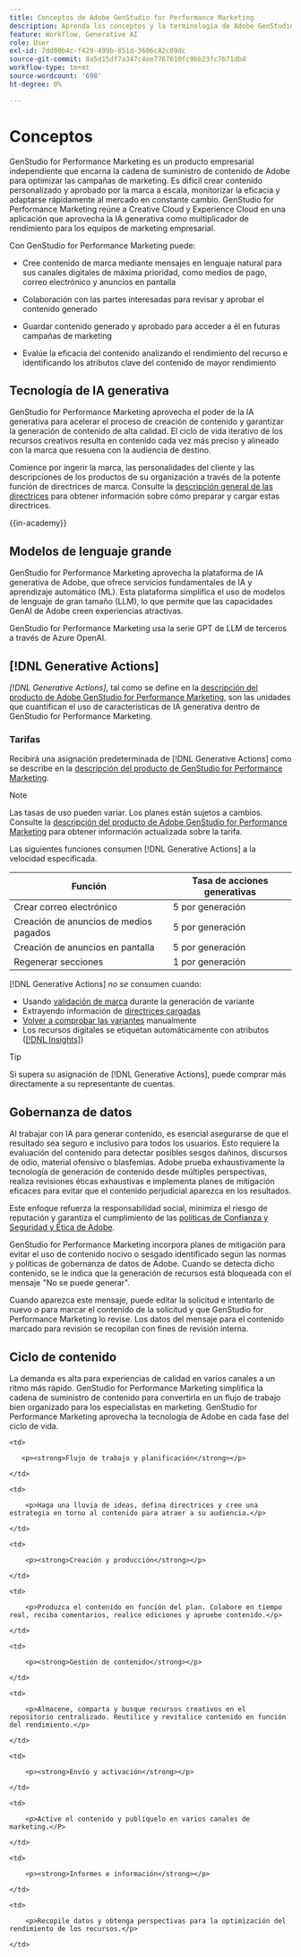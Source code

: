 ```yaml
---
title: Conceptos de Adobe GenStudio for Performance Marketing
description: Aprenda los conceptos y la terminología de Adobe GenStudio for Performance Marketing.
feature: Workflow, Generative AI
role: User
exl-id: 7dd00b4c-f429-499b-851d-3606c82c09dc
source-git-commit: 8a5d15df7a347c4ee7767610fc9bb23fc7b71db4
workflow-type: tm+mt
source-wordcount: '698'
ht-degree: 0%

---
```


# Conceptos 

GenStudio for Performance Marketing es un producto empresarial independiente que encarna la cadena de suministro de contenido de Adobe para optimizar las campañas de marketing. Es difícil crear contenido personalizado y aprobado por la marca a escala, monitorizar la eficacia y adaptarse rápidamente al mercado en constante cambio. GenStudio for Performance Marketing reúne a Creative Cloud y Experience Cloud en una aplicación que aprovecha la IA generativa como multiplicador de rendimiento para los equipos de marketing empresarial.

Con GenStudio for Performance Marketing puede:

* Cree contenido de marca mediante mensajes en lenguaje natural para sus canales digitales de máxima prioridad, como medios de pago, correo electrónico y anuncios en pantalla

* Colaboración con las partes interesadas para revisar y aprobar el contenido generado
* Guardar contenido generado y aprobado para acceder a él en futuras campañas de marketing
* Evalúe la eficacia del contenido analizando el rendimiento del recurso e identificando los atributos clave del contenido de mayor rendimiento

## Tecnología de IA generativa

GenStudio for Performance Marketing aprovecha el poder de la IA generativa para acelerar el proceso de creación de contenido y garantizar la generación de contenido de alta calidad. El ciclo de vida iterativo de los recursos creativos resulta en contenido cada vez más preciso y alineado con la marca que resuena con la audiencia de destino.

Comience por ingerir la marca, las personalidades del cliente y las descripciones de los productos de su organización a través de la potente función de directrices de marca. Consulte la [descripción general de las directrices](../user-guide/guidelines/overview.md) para obtener información sobre cómo preparar y cargar estas directrices.

{{in-academy}}

## Modelos de lenguaje grande

GenStudio for Performance Marketing aprovecha la plataforma de IA generativa de Adobe, que ofrece servicios fundamentales de IA y aprendizaje automático (ML). Esta plataforma simplifica el uso de modelos de lenguaje de gran tamaño (LLM), lo que permite que las capacidades GenAI de Adobe creen experiencias atractivas.

GenStudio for Performance Marketing usa la serie GPT de LLM de terceros a través de Azure OpenAI.<!-- Claude, and Gemini models. -->

## [!DNL Generative Actions]

_[!DNL Generative Actions]_, tal como se define en la [descripción del producto de Adobe GenStudio for Performance Marketing](https://helpx.adobe.com/legal/product-descriptions/adobe-genstudio-for-performance-marketing---product-description.html), son las unidades que cuantifican el uso de características de IA generativa dentro de GenStudio for Performance Marketing.

<!-- Add example about usage mode?
Where users check how many generative actions they have left
How they re-up their genactions
If genactions roll over month to month or not -->

### Tarifas

Recibirá una asignación predeterminada de [!DNL Generative Actions] como se describe en la [descripción del producto de GenStudio for Performance Marketing](https://helpx.adobe.com/legal/product-descriptions/adobe-genstudio-for-performance-marketing---product-description.html).

>[!NOTE]
>
>Las tasas de uso pueden variar. Los planes están sujetos a cambios. Consulte la [descripción del producto de Adobe GenStudio for Performance Marketing](https://helpx.adobe.com/legal/product-descriptions/adobe-genstudio-for-performance-marketing---product-description.html) para obtener información actualizada sobre la tarifa.

Las siguientes funciones consumen [!DNL Generative Actions] a la velocidad especificada.

| Función | Tasa de acciones generativas |
| -----------------------  | ------------------ |
| Crear correo electrónico | 5 por generación |
| Creación de anuncios de medios pagados | 5 por generación |
| Creación de anuncios en pantalla | 5 por generación |
| Regenerar secciones | 1 por generación |

<!-- | Generate on-brand images | 1 per prompt  |
| Translation              | 1 per prompt  |
| Video: ADLS              | 1 per prompt  |
| Video: TTS + Avatar      | 1 per prompt  | -->

[!DNL Generative Actions] _no se_ consumen cuando:

* Usando [validación de marca](/help/user-guide/guidelines/brand-validation.md) durante la generación de variante
* Extrayendo información de [directrices cargadas](/help/user-guide/guidelines/add-guidelines.md)
* [Volver a comprobar las variantes](/help/user-guide/guidelines/brand-validation.md#improve-brand-alignment) manualmente
* Los recursos digitales se etiquetan automáticamente con atributos ([[!DNL Insights]](/help/user-guide/insights/overview.md))

>[!TIP]
>
>Si supera su asignación de [!DNL Generative Actions], puede comprar más directamente a su representante de cuentas.

## Gobernanza de datos

Al trabajar con IA para generar contenido, es esencial asegurarse de que el resultado sea seguro e inclusivo para todos los usuarios. Esto requiere la evaluación del contenido para detectar posibles sesgos dañinos, discursos de odio, material ofensivo o blasfemias. Adobe prueba exhaustivamente la tecnología de generación de contenido desde múltiples perspectivas, realiza revisiones éticas exhaustivas e implementa planes de mitigación eficaces para evitar que el contenido perjudicial aparezca en los resultados.

Este enfoque refuerza la responsabilidad social, minimiza el riesgo de reputación y garantiza el cumplimiento de las [políticas de Confianza y Seguridad y Ética de Adobe](https://www.adobe.com/content/dam/cc/en/ai-ethics/pdfs/Adobe-AI-Ethics-Principles.pdf).

GenStudio for Performance Marketing incorpora planes de mitigación para evitar el uso de contenido nocivo o sesgado identificado según las normas y políticas de gobernanza de datos de Adobe. Cuando se detecta dicho contenido, se le indica que la generación de recursos está bloqueada con el mensaje &quot;No se puede generar&quot;.

Cuando aparezca este mensaje, puede editar la solicitud e intentarlo de nuevo _o_ para marcar el contenido de la solicitud y que GenStudio for Performance Marketing lo revise. Los datos del mensaje para el contenido marcado para revisión se recopilan con fines de revisión interna.

## Ciclo de contenido

La demanda es alta para experiencias de calidad en varios canales a un ritmo más rápido. GenStudio for Performance Marketing simplifica la cadena de suministro de contenido para convertirla en un flujo de trabajo bien organizado para los especialistas en marketing. GenStudio for Performance Marketing aprovecha la tecnología de Adobe en cada fase del ciclo de vida.

<table style="table-layout:auto">

<tr style="border: 0;">

    <td>

       <p><strong>Flujo de trabajo y planificación</strong></p>

    </td>

    <td>

        <p>Haga una lluvia de ideas, defina directrices y cree una estrategia en torno al contenido para atraer a su audiencia.</p>

    </td>

</tr>

<tr style="border: 0;">

    <td>

        <p><strong>Creación y producción</strong></p>

    </td>

    <td>

        <p>Produzca el contenido en función del plan. Colabore en tiempo real, reciba comentarios, realice ediciones y apruebe contenido.</p>

    </td>

</tr>

<tr style="border: 0;">

    <td>

        <p><strong>Gestión de contenido</strong></p>

    </td>

    <td>

        <p>Almacene, comparta y busque recursos creativos en el repositorio centralizado. Reutilice y revitalice contenido en función del rendimiento.</p>

    </td>

</tr>

<tr style="border: 0;">

    <td>

        <p><strong>Envío y activación</strong></p>

    </td>

    <td>

        <p>Active el contenido y publíquelo en varios canales de marketing.</P>

    </td>

</tr>

<tr style="border: 0;">

    <td>

        <p><strong>Informes e información</strong></p>

    </td>

    <td>

        <p>Recopile datos y obtenga perspectivas para la optimización del rendimiento de los recursos.</p>

    </td>

</tr>

</table>
